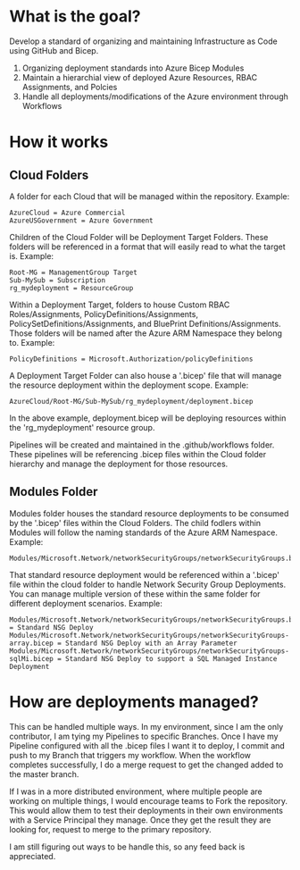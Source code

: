# What is the goal?
Develop a standard of organizing and maintaining Infrastructure as Code using GitHub and Bicep.

1. Organizing deployment standards into Azure Bicep Modules
2. Maintain a hierarchial view of deployed Azure Resources, RBAC Assignments, and Polcies
3. Handle all deployments/modifications of the Azure environment through Workflows

# How it works

## Cloud Folders
A folder for each Cloud that will be managed within the repository.  Example:

    AzureCloud = Azure Commercial
    AzureUSGovernment = Azure Government

Children of the Cloud Folder will be Deployment Target Folders. These folders will be referenced in a format that will easily read to what the target is. Example:

    Root-MG = ManagementGroup Target
    Sub-MySub = Subscription
    rg_mydeployment = ResourceGroup

Within a Deployment Target, folders to house Custom RBAC Roles/Assignments, PolicyDefinitions/Assignments, PolicySetDefinitions/Assignments, and BluePrint Definitions/Assignments.  Those folders will be named after the Azure ARM Namespace they belong to.  Example:

    PolicyDefinitions = Microsoft.Authorization/policyDefinitions

A Deployment Target Folder can also house a '.bicep' file that will manage the resource deployment within the deployment scope.  Example:

    AzureCloud/Root-MG/Sub-MySub/rg_mydeployment/deployment.bicep

In the above example, deployment.bicep will be deploying resources within the 'rg_mydeployment' resource group.

Pipelines will be created and maintained in the .github/workflows folder.  These pipelines will be referencing .bicep files within the Cloud folder hierarchy and manage the deployment for those resources.  

## Modules Folder
Modules folder houses the standard resource deployments to be consumed by the '.bicep' files within the Cloud Folders.  The child fodlers within Modules will follow the naming standards of the Azure ARM Namespace.  Example:

    Modules/Microsoft.Network/networkSecurityGroups/networkSecurityGroups.bicep

That standard resource deployment would be referenced within a '.bicep' file within the cloud folder to handle Network Security Group Deployments.  You can manage multiple version of these within the same folder for different deployment scenarios.  Example:

    Modules/Microsoft.Network/networkSecurityGroups/networkSecurityGroups.bicep = Standard NSG Deploy
    Modules/Microsoft.Network/networkSecurityGroups/networkSecurityGroups-array.bicep = Standard NSG Deploy with an Array Parameter
    Modules/Microsoft.Network/networkSecurityGroups/networkSecurityGroups-sqlMi.bicep = Standard NSG Deploy to support a SQL Managed Instance Deployment

# How are deployments managed?
This can be handled multiple ways.  In my environment, since I am the only contributor, I am tying my Pipelines to specific Branches.  Once I have my Pipeline configured with all the .bicep files I want it to deploy, I commit and push to my Branch that triggers my workflow.  When the workflow completes successfully, I do a merge request to get the changed added to the master branch.  

If I was in a more distributed environment, where multiple people are working on multiple things, I would encourage teams to Fork the repository.  This would allow them to test their deployments in their own environments with a Service Principal they manage.  Once they get the result they are looking for, request to merge to the primary repository.  

I am still figuring out ways to be handle this, so any feed back is appreciated.  